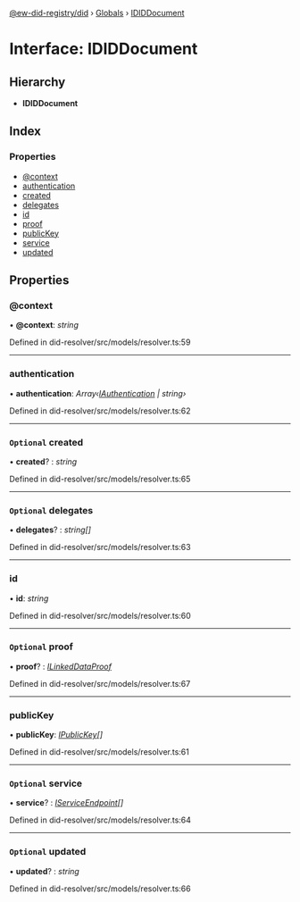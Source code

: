 [@ew-did-registry/did](../README.md) › [Globals](../globals.md) › [IDIDDocument](ididdocument.md)

# Interface: IDIDDocument

## Hierarchy

* **IDIDDocument**

## Index

### Properties

* [@context](ididdocument.md#@context)
* [authentication](ididdocument.md#authentication)
* [created](ididdocument.md#optional-created)
* [delegates](ididdocument.md#optional-delegates)
* [id](ididdocument.md#id)
* [proof](ididdocument.md#optional-proof)
* [publicKey](ididdocument.md#publickey)
* [service](ididdocument.md#optional-service)
* [updated](ididdocument.md#optional-updated)

## Properties

###  @context

• **@context**: *string*

Defined in did-resolver/src/models/resolver.ts:59

___

###  authentication

• **authentication**: *Array‹[IAuthentication](iauthentication.md) | string›*

Defined in did-resolver/src/models/resolver.ts:62

___

### `Optional` created

• **created**? : *string*

Defined in did-resolver/src/models/resolver.ts:65

___

### `Optional` delegates

• **delegates**? : *string[]*

Defined in did-resolver/src/models/resolver.ts:63

___

###  id

• **id**: *string*

Defined in did-resolver/src/models/resolver.ts:60

___

### `Optional` proof

• **proof**? : *[ILinkedDataProof](ilinkeddataproof.md)*

Defined in did-resolver/src/models/resolver.ts:67

___

###  publicKey

• **publicKey**: *[IPublicKey](ipublickey.md)[]*

Defined in did-resolver/src/models/resolver.ts:61

___

### `Optional` service

• **service**? : *[IServiceEndpoint](iserviceendpoint.md)[]*

Defined in did-resolver/src/models/resolver.ts:64

___

### `Optional` updated

• **updated**? : *string*

Defined in did-resolver/src/models/resolver.ts:66
